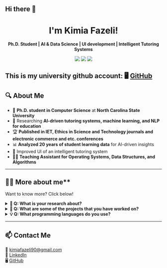 ## Hi there 👋

<h1 align="center">I'm Kimia Fazeli!</h1>

<p align="center">
  <strong>Ph.D. Student | AI & Data Science | UI development | Intelligent Tutoring Systems</strong>
</p>

<p align="center">
  <a href="https://github.com/kimiafazeli1"><img src="https://img.shields.io/github/followers/kimiafazeli1?style=social"></a>
  <a href="https://linkedin.com/in/kimia-fazeli-7882b1225"><img src="https://img.shields.io/badge/-LinkedIn-blue?style=flat&logo=Linkedin"></a>
  <a href="mailto:kimiafazeli90@gmail.com"><img src="https://img.shields.io/badge/Email-Contact%20Me-red?style=flat&logo=gmail"></a>
</p>

This is my university github account: 🖥️ [GitHub]([https://github.ncsu.edu/kfazeli])
---

## 🔍 **About Me**
- 📖 **Ph.D. student in Computer Science** at **North Carolina State University**  
- 🔬 Researching **AI-driven tutoring systems, machine learning, and NLP for education**  
- 🏆 **Published in IET, Ethics in Science and Technology journals and electronic commerce and etc. conferences**  
- 📊 **Analyzed 20 years of student learning data** for AI-driven insights
- 🔬 Improved UI of an intelligent tutoring system
- 👨‍🏫 **Teaching Assistant for Operating Systems, Data Structures, and Algorithms**  

---

## 👨‍🏫 More about me**  
Want to know more? Click below!  

<details>
  <summary><strong>🤔 Q: What is your research about?</strong></summary>
  <p>I'm working on AI-powered tutoring systems that help students solve deductive logic problems. My research involves data analysis, reinforcement learning, and NLP techniques.</p>
</details>

<details>
  <summary><strong>🚀 Q: What are some of the projects that you have worked on?</strong></summary>
  <ul>
    <li>🔹 <strong>Deep Thought Intelligent Tutor</strong>: AI-powered education system</li>
    <li>🔹 <strong>Flashcard Generator</strong>: NLP-based tool to create learning materials</li>
    <li>🔹 <strong>AI-Powered Calorie Tracker</strong>: A personalized fitness tracking app</li>
  </ul>
</details>

<details>
  <summary><strong>💡 Q: What programming languages do you use?</strong></summary>
  <p>My main languages are <strong>Python</strong> and <strong>JavaScript</strong>, but I also work with C++ </p>
</details>

---

## 📫 **Contact Me**
📧 [kimiafazeli90@gmail.com](mailto:kimiafazeli90@gmail.com)  
🔗 [LinkedIn](https://linkedin.com/in/kimia-fazeli-7882b1225)  
🖥️ [GitHub](https://github.com/kimiafazeli1)  

